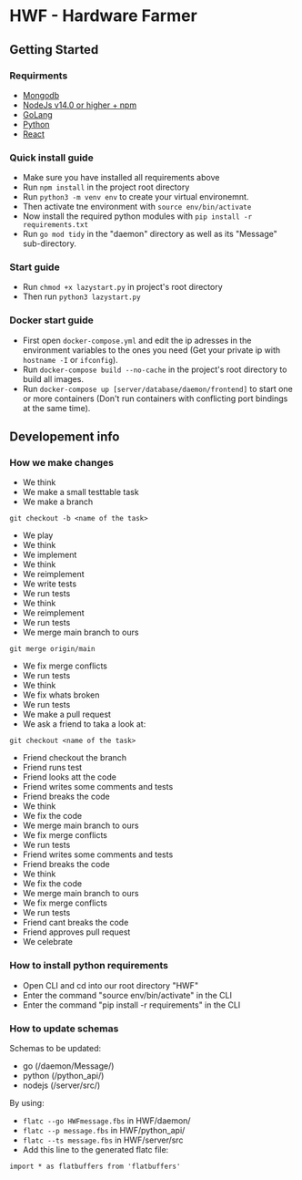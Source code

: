 # HWF - Hardware Farmer

## Getting Started

### Requirments

  * [Mongodb](https://github.com/PappaArty/HWF/blob/main/server/src/db/readme.md)
  * [NodeJs v14.0 or higher + npm](https://nodejs.org/en/download/package-manager/)
  * [GoLang](https://go.dev/doc/install)
  * [Python](https://github.com/PappaArty/HWF/blob/main/python_api/README.md)
  * [React](https://reactjs.org/docs/create-a-new-react-app.html)
  
### Quick install guide

  * Make sure you have installed all requirements above
  * Run `npm install` in the project root directory
  * Run `python3 -m venv env` to create your virtual environemnt. 
  * Then activate tne environment with `source env/bin/activate`
  * Now install the required python modules with `pip install -r requirements.txt`
  * Run `go mod tidy` in the "daemon" directory as well as its "Message" sub-directory.
  
### Start guide

  * Run `chmod +x lazystart.py` in project's root directory
  * Then run `python3 lazystart.py`
  
### Docker start guide

  * First open `docker-compose.yml` and edit the ip adresses in the environment variables to the ones you need (Get your private ip with `hostname -I` or `ifconfig`).
  * Run `docker-compose build --no-cache` in the project's root directory to build all images.
  * Run `docker-compose up [server/database/daemon/frontend]` to start one or more containers (Don't run containers with conflicting port bindings at the same time).

## Developement info
### How we make changes 

* We think
* We make a small testtable task   
* We make a branch 

```
git checkout -b <name of the task>
```

* We play 
* We think
* We implement 
* We think
* We reimplement
* We write tests
* We run tests 
* We think
* We reimplement
* We run tests 
* We merge main branch to ours 

```
git merge origin/main
```

* We fix merge conflicts 
* We run tests 
* We think
* We fix whats broken 
* We run tests 
* We make a pull request 
* We ask a friend to taka a look at:

```
git checkout <name of the task>
``` 
* Friend checkout the branch
* Friend runs test
* Friend looks att the code 
* Friend writes some comments and tests 
* Friend breaks the code
* We think 
* We fix the code
* We merge main branch to ours 
* We fix merge conflicts 
* We run tests
* Friend writes some comments and tests
* Friend breaks the code 
* We think
* We fix the code
* We merge main branch to ours 
* We fix merge conflicts 
* We run tests
* Friend cant breaks the code 
* Friend approves pull request  
* We celebrate 



### How to install python requirements
* Open CLI and cd into our root directory "HWF"
* Enter the command "source env/bin/activate" in the CLI
* Enter the command "pip install -r requirements" in the CLI

### How to update schemas
Schemas to be updated:
* go (/daemon/Message/) 
* python (/python_api/)
* nodejs (/server/src/)

By using:
* `flatc --go HWFmessage.fbs` in HWF/daemon/
* `flatc --p message.fbs` in HWF/python_api/
* `flatc --ts message.fbs` in HWF/server/src
*  Add this line to the generated flatc file: 

`import * as flatbuffers from 'flatbuffers'`

